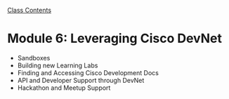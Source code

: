[Class Contents](../README.md)

# Module 6: Leveraging Cisco DevNet

* Sandboxes
* Building new Learning Labs
* Finding and Accessing Cisco Development Docs
* API and Developer Support through DevNet
* Hackathon and Meetup Support

